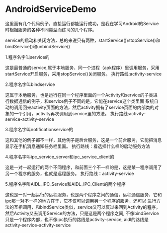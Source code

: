# AndroidServiceDemo
这里面有几个代码例子，直接运行都能运行成功，是我在学习Android的Service时根据服务的各种不同类型而练习的几个程序。

service的启动和关闭方法，总的来说只有两种，startService()\stopService()和bindService()和unbindService()

1.程序名字叫service的

这是最普通的service,属于本地服务，同一个进程（apk程序）里调用服务，采用startService开启服务，采用stopService()关闭服务。
执行路线:activity-service

2.程序名字叫bindservice

这属于本地服务，也是运行在同一个程序里面的一个Activity和service的子类进行数据通信的例子，和service例子不同的是，它能在service这个类里面
系统自动的调用回来activity页面的方法，然后activity拥有了service页面的内部类的对象的一个引用，activity再次调用到service里的方法。
执行路线:activity-service-activity-service

3.程序名字叫notificationservice的

这和其他的例子都不一样，其他例子是后台服务，这是一个前台服务，它能把消息显示在手机消息通知任务栏里面。
执行路线：看选择什么样的启动服务方法

4.程序名字叫ipc_service_server和ipc_service_client的

这是一对一起运行的两个不同程序，和前面三个不一样的是，这是某一程序调用了另一个程序的服务，也就是远程服务。
执行路线：activity-service

5.程序名字叫AIDL_IPC_Service和AIDL_IPC_Client的两个程序

这也是一对一起运行的远程服务，也是两个程序之间的通信，远程通信服务，它和ipc那一对不一样的地方在于，它不仅可以调用另一个程序的服务，还可以
进行方法的互相调用，和bindService类似，service又可以反过来回到Activity的程序，然后Activity又去调用Service的方法，只是这是两个程序之间,
不像bindService只是一个程序内部，也不像ipc执行的路线是activity-service,
aidl的路线是activity-service-activity-service
